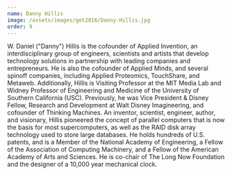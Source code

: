 ```yaml
---
name: Danny Hillis
image: /assets/images/get2016/Danny-Hillis.jpg
order: 9
---
```


W. Daniel ("Danny") Hillis is the cofounder of Applied Invention, an interdisciplinary group of engineers, scientists and artists that develop technology solutions in partnership with leading companies and entrepreneurs. He is also the cofounder of Applied Minds, and several spinoff companies, including Applied Proteomics, TouchShare, and Metaweb. Additionally, Hillis is Visiting Professor at the MIT Media Lab and Widney Professor of Engineering and Medicine of the University of Southern California (USC). Previously, he was Vice President & Disney Fellow, Research and Development at Walt Disney Imagineering, and cofounder of Thinking Machines. An inventor, scientist, engineer, author, and visionary, Hillis pioneered the concept of parallel computers that is now the basis for most supercomputers, as well as the RAID disk array technology used to store large databases. He holds hundreds of U.S. patents, and is a Member of the National Academy of Engineering, a Fellow of the Association of Computing Machinery, and a Fellow of the American Academy of Arts and Sciences. He is co-chair of The Long Now Foundation and the designer of a 10,000 year mechanical clock.
